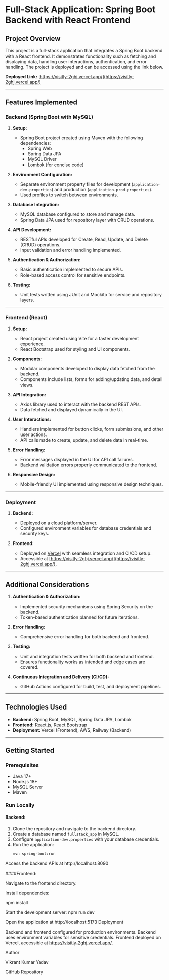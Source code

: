 # Full-Stack Application: Spring Boot Backend with React Frontend

## Project Overview
This project is a full-stack application that integrates a Spring Boot backend with a React frontend. It demonstrates functionality such as fetching and displaying data, handling user interactions, authentication, and error handling. The project is deployed and can be accessed using the link below.

**Deployed Link:** [https://visitly-2ghj.vercel.app/](https://visitly-2ghj.vercel.app/)

---

## Features Implemented
### Backend (Spring Boot with MySQL)
1. **Setup:**
   - Spring Boot project created using Maven with the following dependencies:
     - Spring Web
     - Spring Data JPA
     - MySQL Driver
     - Lombok (for concise code)

2. **Environment Configuration:**
   - Separate environment property files for development (`application-dev.properties`) and production (`application-prod.properties`).
   - Used profiles to switch between environments.

3. **Database Integration:**
   - MySQL database configured to store and manage data.
   - Spring Data JPA used for repository layer with CRUD operations.

4. **API Development:**
   - RESTful APIs developed for Create, Read, Update, and Delete (CRUD) operations.
   - Input validation and error handling implemented.

5. **Authentication & Authorization:**
   - Basic authentication implemented to secure APIs.
   - Role-based access control for sensitive endpoints.

6. **Testing:**
   - Unit tests written using JUnit and Mockito for service and repository layers.

---

### Frontend (React)
1. **Setup:**
   - React project created using Vite for a faster development experience.
   - React Bootstrap used for styling and UI components.

2. **Components:**
   - Modular components developed to display data fetched from the backend.
   - Components include lists, forms for adding/updating data, and detail views.

3. **API Integration:**
   - Axios library used to interact with the backend REST APIs.
   - Data fetched and displayed dynamically in the UI.

4. **User Interactions:**
   - Handlers implemented for button clicks, form submissions, and other user actions.
   - API calls made to create, update, and delete data in real-time.

5. **Error Handling:**
   - Error messages displayed in the UI for API call failures.
   - Backend validation errors properly communicated to the frontend.

6. **Responsive Design:**
   - Mobile-friendly UI implemented using responsive design techniques.

---

### Deployment
1. **Backend:**
   - Deployed on a cloud platform/server.
   - Configured environment variables for database credentials and security keys.

2. **Frontend:**
   - Deployed on [Vercel](https://vercel.com/) with seamless integration and CI/CD setup.
   - Accessible at [https://visitly-2ghj.vercel.app/](https://visitly-2ghj.vercel.app/).

---

## Additional Considerations
1. **Authentication & Authorization:**
   - Implemented security mechanisms using Spring Security on the backend.
   - Token-based authentication planned for future iterations.

2. **Error Handling:**
   - Comprehensive error handling for both backend and frontend.

3. **Testing:**
   - Unit and integration tests written for both backend and frontend.
   - Ensures functionality works as intended and edge cases are covered.

4. **Continuous Integration and Delivery (CI/CD):**
   - GitHub Actions configured for build, test, and deployment pipelines.

---

## Technologies Used
- **Backend:** Spring Boot, MySQL, Spring Data JPA, Lombok
- **Frontend:** React.js, React Bootstrap
- **Deployment:** Vercel (Frontend), AWS, Railway (Backend)

---

## Getting Started
### Prerequisites
- Java 17+
- Node.js 18+
- MySQL Server
- Maven

### Run Locally
#### Backend:
1. Clone the repository and navigate to the backend directory.
2. Create a database named `fullstack_app` in MySQL.
3. Configure `application-dev.properties` with your database credentials.
4. Run the application:
   ```bash
   mvn spring-boot:run

Access the backend APIs at http://localhost:8090


####Frontend:

Navigate to the frontend directory.

Install dependencies:

npm install


Start the development server:
npm run dev

Open the application at http://localhost:5173
Deployment

Backend and frontend configured for production environments.
Backend uses environment variables for sensitive credentials.
Frontend deployed on Vercel, accessible at https://visitly-2ghj.vercel.app/.


Author

Vikrant Kumar Yadav

GitHub Repository
